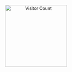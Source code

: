 <div align="center">
  <img src="https://hits.seeyoufarm.com/api/count/incr/badge.svg?url=github.com/example/my-repo&count_bg=%2379C83D&title_bg=%23555555&icon=github.svg&icon_color=%23E7E7E7&title=Visitors&edge_flat=false" alt="Visitor Count" width="200" />
</div>
